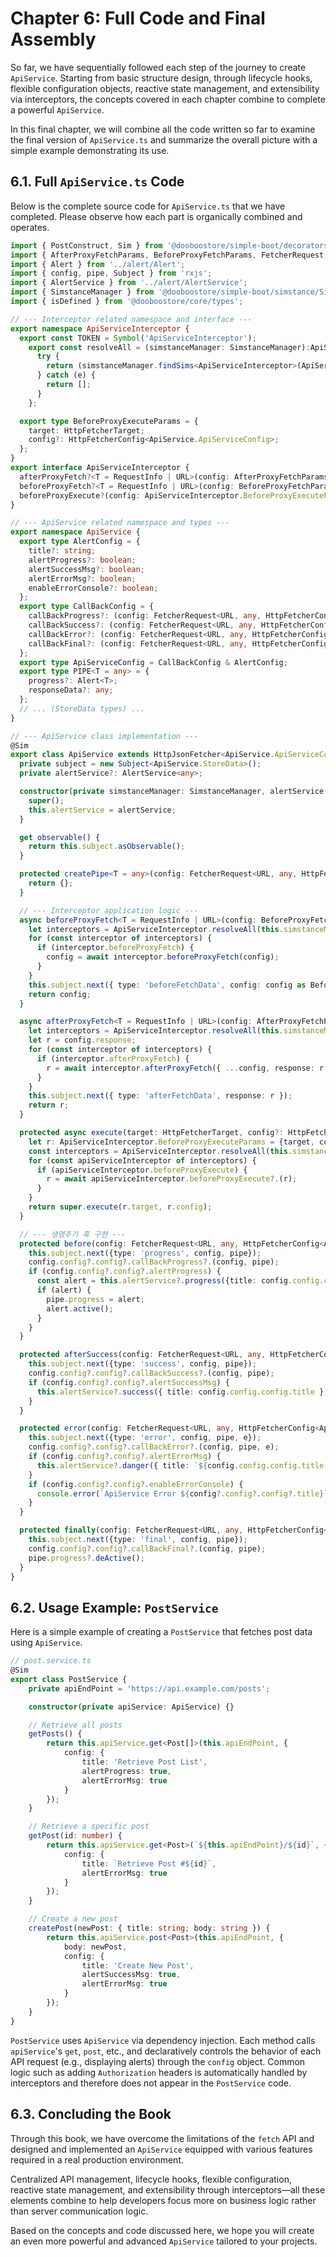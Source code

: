 # Chapter 6: Full Code and Final Assembly

So far, we have sequentially followed each step of the journey to create `ApiService`. Starting from basic structure design, through lifecycle hooks, flexible configuration objects, reactive state management, and extensibility via interceptors, the concepts covered in each chapter combine to complete a powerful `ApiService`.

In this final chapter, we will combine all the code written so far to examine the final version of `ApiService.ts` and summarize the overall picture with a simple example demonstrating its use.

## 6.1. Full `ApiService.ts` Code

Below is the complete source code for `ApiService.ts` that we have completed. Please observe how each part is organically combined and operates.

```typescript
import { PostConstruct, Sim } from '@dooboostore/simple-boot/decorators/SimDecorator';
import { AfterProxyFetchParams, BeforeProxyFetchParams, FetcherRequest, FetchSet, HttpFetcherConfig, HttpFetcherTarget, HttpJsonFetcher, RequestInfo } from '@dooboostore/core/fetch';
import { Alert } from '../alert/Alert';
import { config, pipe, Subject } from 'rxjs';
import { AlertService } from '../alert/AlertService';
import { SimstanceManager } from '@dooboostore/simple-boot/simstance/SimstanceManager';
import { isDefined } from '@dooboostore/core/types';

// --- Interceptor related namespace and interface ---
export namespace ApiServiceInterceptor {
  export const TOKEN = Symbol('ApiServiceInterceptor');
    export const resolveAll = (simstanceManager: SimstanceManager):ApiServiceInterceptor[] => {
      try {
        return (simstanceManager.findSims<ApiServiceInterceptor>(ApiServiceInterceptor.TOKEN) ?? []).map(it => it.getValue()).filter(isDefined);
      } catch (e) {
        return [];
      }
    };

  export type BeforeProxyExecuteParams = {
    target: HttpFetcherTarget;
    config?: HttpFetcherConfig<ApiService.ApiServiceConfig>;
  };
}
export interface ApiServiceInterceptor {
  afterProxyFetch?<T = RequestInfo | URL>(config: AfterProxyFetchParams<T>): Promise<Response>;
  beforeProxyFetch?<T = RequestInfo | URL>(config: BeforeProxyFetchParams<T>): Promise<BeforeProxyFetchParams<T>>;
  beforeProxyExecute?(config: ApiServiceInterceptor.BeforeProxyExecuteParams): Promise<ApiServiceInterceptor.BeforeProxyExecuteParams>;
}

// --- ApiService related namespace and types ---
export namespace ApiService {
  export type AlertConfig = {
    title?: string;
    alertProgress?: boolean;
    alertSuccessMsg?: boolean;
    alertErrorMsg?: boolean;
    enableErrorConsole?: boolean;
  };
  export type CallBackConfig = {
    callBackProgress?: (config: FetcherRequest<URL, any, HttpFetcherConfig<ApiServiceConfig>>, pipe: PIPE) => void;
    callBackSuccess?: (config: FetcherRequest<URL, any, HttpFetcherConfig<ApiServiceConfig>>, pipe: PIPE) => void;
    callBackError?: (config: FetcherRequest<URL, any, HttpFetcherConfig<ApiServiceConfig>>, pipe: PIPE, e?: any) => void;
    callBackFinal?: (config: FetcherRequest<URL, any, HttpFetcherConfig<ApiServiceConfig>>, pipe: PIPE, e?: any) => void;
  };
  export type ApiServiceConfig = CallBackConfig & AlertConfig;
  export type PIPE<T = any> = {
    progress?: Alert<T>;
    responseData?: any;
  };
  // ... (StoreData types) ...
}

// --- ApiService class implementation ---
@Sim
export class ApiService extends HttpJsonFetcher<ApiService.ApiServiceConfig, ApiService.PIPE> {
  private subject = new Subject<ApiService.StoreData>();
  private alertService?: AlertService<any>;

  constructor(private simstanceManager: SimstanceManager, alertService: AlertService<any>) {
    super();
    this.alertService = alertService;
  }

  get observable() {
    return this.subject.asObservable();
  }

  protected createPipe<T = any>(config: FetcherRequest<URL, any, HttpFetcherConfig<ApiService.ApiServiceConfig>, T>): ApiService.PIPE {
    return {};
  }

  // --- Interceptor application logic ---
  async beforeProxyFetch<T = RequestInfo | URL>(config: BeforeProxyFetchParams<T>) {
    let interceptors = ApiServiceInterceptor.resolveAll(this.simstanceManager);
    for (const interceptor of interceptors) {
      if (interceptor.beforeProxyFetch) {
        config = await interceptor.beforeProxyFetch(config);
      }
    }
    this.subject.next({ type: 'beforeFetchData', config: config as BeforeProxyFetchParams});
    return config;
  }

  async afterProxyFetch<T = RequestInfo | URL>(config: AfterProxyFetchParams<T>) {
    let interceptors = ApiServiceInterceptor.resolveAll(this.simstanceManager);
    let r = config.response;
    for (const interceptor of interceptors) {
      if (interceptor.afterProxyFetch) {
        r = await interceptor.afterProxyFetch({ ...config, response: r });
      }
    }
    this.subject.next({ type: 'afterFetchData', response: r });
    return r;
  }

  protected async execute(target: HttpFetcherTarget, config?: HttpFetcherConfig<ApiService.ApiServiceConfig>): Promise<any> {
    let r: ApiServiceInterceptor.BeforeProxyExecuteParams = {target, config};
    const interceptors = ApiServiceInterceptor.resolveAll(this.simstanceManager);
    for (const apiServiceInterceptor of interceptors) {
      if (apiServiceInterceptor.beforeProxyExecute) {
        r = await apiServiceInterceptor.beforeProxyExecute?.(r);
      }
    }
    return super.execute(r.target, r.config);
  }

  // --- 생명주기 훅 구현 ---
  protected before(config: FetcherRequest<URL, any, HttpFetcherConfig<ApiService.ApiServiceConfig>>, pipe: ApiService.PIPE) {
    this.subject.next({type: 'progress', config, pipe});
    config.config?.config?.callBackProgress?.(config, pipe);
    if (config.config?.config?.alertProgress) {
      const alert = this.alertService?.progress({title: config.config.config.title});
      if (alert) {
        pipe.progress = alert;
        alert.active();
      }
    }
  }

  protected afterSuccess(config: FetcherRequest<URL, any, HttpFetcherConfig<ApiService.ApiServiceConfig>>, pipe: ApiService.PIPE) {
    this.subject.next({type: 'success', config, pipe});
    config.config?.config?.callBackSuccess?.(config, pipe);
    if (config.config?.config?.alertSuccessMsg) {
      this.alertService?.success({ title: config.config.config.title })?.active();
    }
  }

  protected error(config: FetcherRequest<URL, any, HttpFetcherConfig<ApiService.ApiServiceConfig>>, pipe: ApiService.PIPE, e?: any) {
    this.subject.next({type: 'error', config, pipe, e});
    config.config?.config?.callBackError?.(config, pipe, e);
    if (config.config?.config?.alertErrorMsg) {
      this.alertService?.danger({ title: `${config.config.config.title ?? ''}${e.message ? `(${e.message})` : ''}` })?.active();
    }
    if (config.config?.config?.enableErrorConsole) {
      console.error(`ApiService Error ${config?.config?.config?.title}`, e);
    }
  }

  protected finally(config: FetcherRequest<URL, any, HttpFetcherConfig<ApiService.ApiServiceConfig>>, pipe: ApiService.PIPE) {
    this.subject.next({type: 'final', config, pipe});
    config.config?.config?.callBackFinal?.(config, pipe);
    pipe.progress?.deActive();
  }
}
```

## 6.2. Usage Example: `PostService`

Here is a simple example of creating a `PostService` that fetches post data using `ApiService`.

```typescript
// post.service.ts
@Sim
export class PostService {
    private apiEndPoint = 'https://api.example.com/posts';

    constructor(private apiService: ApiService) {}

    // Retrieve all posts
    getPosts() {
        return this.apiService.get<Post[]>(this.apiEndPoint, {
            config: {
                title: 'Retrieve Post List',
                alertProgress: true,
                alertErrorMsg: true
            }
        });
    }

    // Retrieve a specific post
    getPost(id: number) {
        return this.apiService.get<Post>(`${this.apiEndPoint}/${id}`, {
            config: {
                title: `Retrieve Post #${id}`,
                alertErrorMsg: true
            }
        });
    }

    // Create a new post
    createPost(newPost: { title: string; body: string }) {
        return this.apiService.post<Post>(this.apiEndPoint, {
            body: newPost,
            config: {
                title: 'Create New Post',
                alertSuccessMsg: true,
                alertErrorMsg: true
            }
        });
    }
}
```
`PostService` uses `ApiService` via dependency injection. Each method calls `apiService`'s `get`, `post`, etc., and declaratively controls the behavior of each API request (e.g., displaying alerts) through the `config` object. Common logic such as adding `Authorization` headers is automatically handled by interceptors and therefore does not appear in the `PostService` code.

## 6.3. Concluding the Book

Through this book, we have overcome the limitations of the `fetch` API and designed and implemented an `ApiService` equipped with various features required in a real production environment.

Centralized API management, lifecycle hooks, flexible configuration, reactive state management, and extensibility through interceptors—all these elements combine to help developers focus more on business logic rather than server communication logic.

Based on the concepts and code discussed here, we hope you will create an even more powerful and advanced `ApiService` tailored to your projects.
